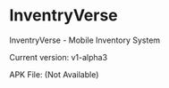 # InventryVerse
InventryVerse - Mobile Inventory System

Current version: v1-alpha3

APK File: (Not Available)
